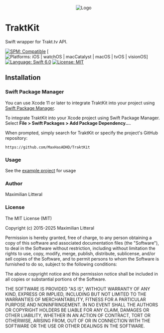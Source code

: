 <p align="center">
    <img src="http://maximilianlitteral.com/TraktKit.png" alt="Logo" />
</p>

# TraktKit
Swift wrapper for Trakt.tv  API.

[![SPM: Compatible](https://img.shields.io/badge/SPM-Compatible-4BC51D.svg?style=flat)](https://swift.org/package-manager/)
[![Platforms: iOS | watchOS | macCatalyst | macOS | tvOS | visionOS](https://img.shields.io/badge/Platforms-iOS%20%7C%20watchOS%20%7C%20macCatalyst%20%7C%20macOS%20%7C%20tvOS%20%7C%20visionOS-blue.svg?style=flat)]
[![Language: Swift 6.0](https://img.shields.io/badge/Language-Swift%206.0-F48041.svg?style=flat)](https://developer.apple.com/swift)
[![License: MIT](http://img.shields.io/badge/License-MIT-lightgray.svg?style=flat)](https://github.com/MaxHasADHD/TraktKit/blob/master/License.md)


## Installation

### Swift Package Manager

You can use Xcode 11 or later to integrate TraktKit into your project using [Swift Package Manager](https://developer.apple.com/documentation/xcode/adding_package_dependencies_to_your_app).

To integrate TraktKit into your Xcode project using Swift Package Manager. Select **File > Swift Packages > Add Package Dependency...**.

When prompted, simply search for TraktKit or specify the project's GitHub repository:

```
https://github.com/MaxHasADHD/TraktKit
```  

### Usage
See the [example project](https://github.com/MaxHasADHD/TraktKit/tree/master/Example) for usage

### Author
Maximilian Litteral

### License
The MIT License (MIT)

Copyright (c) 2015-2025 Maximilian Litteral

Permission is hereby granted, free of charge, to any person obtaining a copy of this software and associated documentation files (the "Software"), to deal in the Software without restriction, including without limitation the rights to use, copy, modify, merge, publish, distribute, sublicense, and/or sell copies of the Software, and to permit persons to whom the Software is furnished to do so, subject to the following conditions:

The above copyright notice and this permission notice shall be included in all copies or substantial portions of the Software.

THE SOFTWARE IS PROVIDED "AS IS", WITHOUT WARRANTY OF ANY KIND, EXPRESS OR IMPLIED, INCLUDING BUT NOT LIMITED TO THE WARRANTIES OF MERCHANTABILITY, FITNESS FOR A PARTICULAR PURPOSE AND NONINFRINGEMENT. IN NO EVENT SHALL THE AUTHORS OR COPYRIGHT HOLDERS BE LIABLE FOR ANY CLAIM, DAMAGES OR OTHER LIABILITY, WHETHER IN AN ACTION OF CONTRACT, TORT OR OTHERWISE, ARISING FROM, OUT OF OR IN CONNECTION WITH THE SOFTWARE OR THE USE OR OTHER DEALINGS IN THE SOFTWARE.
